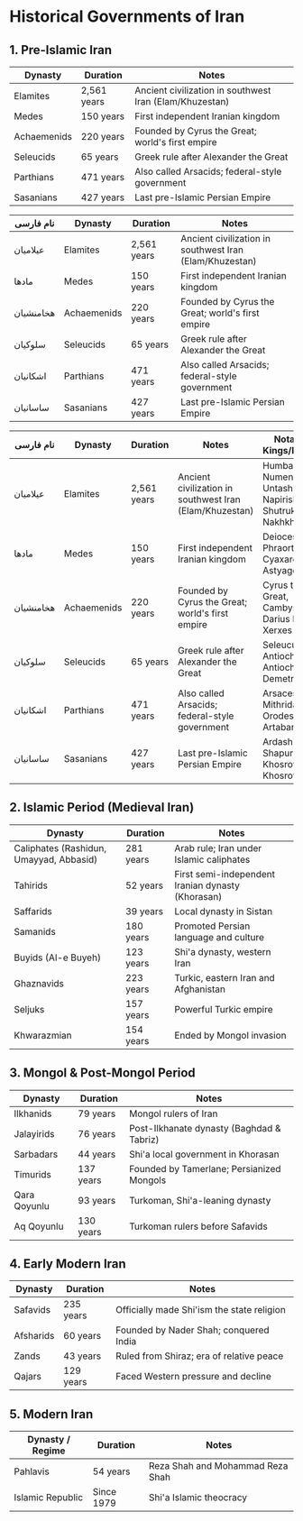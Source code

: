 
# Historical Governments of Iran


## 1. Pre-Islamic Iran

| Dynasty     | Duration      | Notes                                                   |
| ----------- | ------------- | ------------------------------------------------------- |
| Elamites    | 2,561 years   | Ancient civilization in southwest Iran (Elam/Khuzestan) |
| Medes       | 150 years     | First independent Iranian kingdom                       |
| Achaemenids | 220 years     | Founded by Cyrus the Great; world's first empire        |
| Seleucids   | 65 years      | Greek rule after Alexander the Great                    |
| Parthians   | 471 years     | Also called Arsacids; federal-style government          |
| Sasanians   | 427 years     | Last pre-Islamic Persian Empire                         |

| نام فارسی    | Dynasty     | Duration      | Notes                                                   |
|--------------|-------------|---------------|---------------------------------------------------------|
| عیلامیان      | Elamites    | 2,561 years   | Ancient civilization in southwest Iran (Elam/Khuzestan) |
| مادها        | Medes       | 150 years     | First independent Iranian kingdom                       |
| هخامنشیان     | Achaemenids | 220 years     | Founded by Cyrus the Great; world's first empire        |
| سلوکیان       | Seleucids   | 65 years      | Greek rule after Alexander the Great                    |
| اشکانیان      | Parthians   | 471 years     | Also called Arsacids; federal-style government          |
| ساسانیان      | Sasanians   | 427 years     | Last pre-Islamic Persian Empire                         |

| نام فارسی    | Dynasty     | Duration      | Notes                                                   | Notable Kings/Rulers                                 |
|--------------|-------------|---------------|---------------------------------------------------------|------------------------------------------------------|
| عیلامیان      | Elamites    | 2,561 years   | Ancient civilization in southwest Iran (Elam/Khuzestan) | Humban-Numena, Untash-Napirisha, Shutruk-Nakhkhunte |
| مادها        | Medes       | 150 years     | First independent Iranian kingdom                       | Deioces, Phraortes, Cyaxares, Astyages              |
| هخامنشیان     | Achaemenids | 220 years     | Founded by Cyrus the Great; world's first empire        | Cyrus the Great, Cambyses II, Darius I, Xerxes I     |
| سلوکیان       | Seleucids   | 65 years      | Greek rule after Alexander the Great                    | Seleucus I, Antiochus I, Antiochus III, Demetrius I  |
| اشکانیان      | Parthians   | 471 years     | Also called Arsacids; federal-style government          | Arsaces I, Mithridates I, Orodes II, Artabanus IV    |
| ساسانیان      | Sasanians   | 427 years     | Last pre-Islamic Persian Empire                         | Ardashir I, Shapur I, Khosrow I, Khosrow II          |




## 2. Islamic Period (Medieval Iran)

| Dynasty                                 | Duration    | Notes                                             |
| --------------------------------------- | ----------- | ------------------------------------------------- |
| Caliphates (Rashidun, Umayyad, Abbasid) | 281 years   | Arab rule; Iran under Islamic caliphates          |
| Tahirids                                | 52 years    | First semi-independent Iranian dynasty (Khorasan) |
| Saffarids                               | 39 years    | Local dynasty in Sistan                           |
| Samanids                                | 180 years   | Promoted Persian language and culture             |
| Buyids (Al-e Buyeh)                     | 123 years   | Shi'a dynasty, western Iran                       |
| Ghaznavids                              | 223 years   | Turkic, eastern Iran and Afghanistan              |
| Seljuks                                 | 157 years   | Powerful Turkic empire                            |
| Khwarazmian                             | 154 years   | Ended by Mongol invasion                          |


## 3. Mongol & Post-Mongol Period

| Dynasty      | Duration    | Notes                                     |
| ------------ | ----------- | ----------------------------------------- |
| Ilkhanids    | 79 years    | Mongol rulers of Iran                     |
| Jalayirids   | 76 years    | Post-Ilkhanate dynasty (Baghdad & Tabriz) |
| Sarbadars    | 44 years    | Shi'a local government in Khorasan        |
| Timurids     | 137 years   | Founded by Tamerlane; Persianized Mongols |
| Qara Qoyunlu | 93 years    | Turkoman, Shi'a-leaning dynasty           |
| Aq Qoyunlu   | 130 years   | Turkoman rulers before Safavids           |


## 4. Early Modern Iran

| Dynasty   | Duration    | Notes                                      |
| --------- | ----------- | ------------------------------------------ |
| Safavids  | 235 years   | Officially made Shi'ism the state religion |
| Afsharids | 60 years    | Founded by Nader Shah; conquered India     |
| Zands     | 43 years    | Ruled from Shiraz; era of relative peace   |
| Qajars    | 129 years   | Faced Western pressure and decline         |

## 5. Modern Iran

| Dynasty / Regime | Duration   | Notes                            |
| ---------------- | ---------- | -------------------------------- |
| Pahlavis         | 54 years   | Reza Shah and Mohammad Reza Shah |
| Islamic Republic | Since 1979 | Shi'a Islamic theocracy          |
